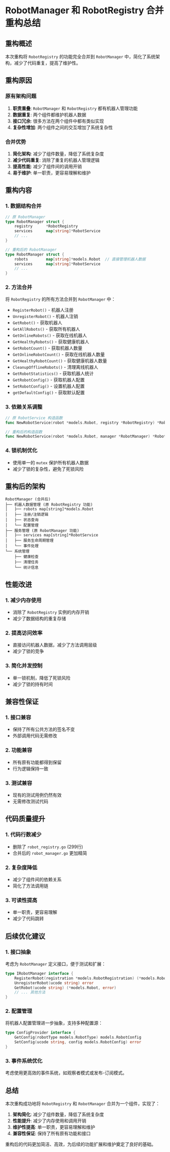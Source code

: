 # RobotManager 和 RobotRegistry 合并重构总结

## 重构概述

本次重构将 `RobotRegistry` 的功能完全合并到 `RobotManager` 中，简化了系统架构，减少了代码重复，提高了维护性。

## 重构原因

### 原有架构问题
1. **职责重叠**: `RobotManager` 和 `RobotRegistry` 都有机器人管理功能
2. **数据重复**: 两个组件都维护机器人数据
3. **接口冗余**: 很多方法在两个组件中都有类似实现
4. **复杂性增加**: 两个组件之间的交互增加了系统复杂性

### 合并优势
1. **简化架构**: 减少了组件数量，降低了系统复杂度
2. **减少代码重复**: 消除了重复的机器人管理逻辑
3. **提高性能**: 减少了组件间的调用开销
4. **易于维护**: 单一职责，更容易理解和维护

## 重构内容

### 1. 数据结构合并
```go
// 原 RobotManager
type RobotManager struct {
    registry      *RobotRegistry
    services      map[string]*RobotService
    // ...
}

// 重构后的 RobotManager
type RobotManager struct {
    robots        map[string]*models.Robot  // 直接管理机器人数据
    services      map[string]*RobotService
    // ...
}
```

### 2. 方法合并
将 `RobotRegistry` 的所有方法合并到 `RobotManager` 中：

- `RegisterRobot()` - 机器人注册
- `UnregisterRobot()` - 机器人注销
- `GetRobot()` - 获取机器人
- `GetAllRobots()` - 获取所有机器人
- `GetOnlineRobots()` - 获取在线机器人
- `GetHealthyRobots()` - 获取健康机器人
- `GetRobotCount()` - 获取机器人数量
- `GetOnlineRobotCount()` - 获取在线机器人数量
- `GetHealthyRobotCount()` - 获取健康机器人数量
- `CleanupOfflineRobots()` - 清理离线机器人
- `GetRobotStatistics()` - 获取机器人统计
- `GetRobotConfig()` - 获取机器人配置
- `SetRobotConfig()` - 设置机器人配置
- `getDefaultConfig()` - 获取默认配置

### 3. 依赖关系调整
```go
// 原 RobotService 构造函数
func NewRobotService(robot *models.Robot, registry *RobotRegistry) *RobotService

// 重构后的构造函数
func NewRobotService(robot *models.Robot, manager *RobotManager) *RobotService
```

### 4. 锁机制优化
- 使用单一的 `mutex` 保护所有机器人数据
- 减少了锁的复杂性，避免了死锁风险

## 重构后的架构

```
RobotManager (合并后)
├── 机器人数据管理 (原 RobotRegistry 功能)
│   ├── robots map[string]*models.Robot
│   ├── 注册/注销逻辑
│   ├── 状态查询
│   └── 配置管理
├── 服务管理 (原 RobotManager 功能)
│   ├── services map[string]*RobotService
│   ├── 服务生命周期管理
│   └── 事件处理
└── 系统管理
    ├── 健康检查
    ├── 清理任务
    └── 统计信息
```

## 性能改进

### 1. 减少内存使用
- 消除了 `RobotRegistry` 实例的内存开销
- 减少了数据结构的重复存储

### 2. 提高访问效率
- 直接访问机器人数据，减少了方法调用层级
- 减少了锁的竞争

### 3. 简化并发控制
- 单一锁机制，降低了死锁风险
- 减少了锁的持有时间

## 兼容性保证

### 1. 接口兼容
- 保持了所有公共方法的签名不变
- 外部调用代码无需修改

### 2. 功能兼容
- 所有原有功能都得到保留
- 行为逻辑保持一致

### 3. 测试兼容
- 现有的测试用例仍然有效
- 无需修改测试代码

## 代码质量提升

### 1. 代码行数减少
- 删除了 `robot_registry.go` (299行)
- 合并后的 `robot_manager.go` 更加精简

### 2. 复杂度降低
- 减少了组件间的依赖关系
- 简化了方法调用链

### 3. 可读性提高
- 单一职责，更容易理解
- 减少了代码跳转

## 后续优化建议

### 1. 接口抽象
考虑为 `RobotManager` 定义接口，便于测试和扩展：

```go
type IRobotManager interface {
    RegisterRobot(registration *models.RobotRegistration) (*models.Robot, error)
    UnregisterRobot(ucode string) error
    GetRobot(ucode string) (*models.Robot, error)
    // ... 其他方法
}
```

### 2. 配置管理
将机器人配置管理进一步抽象，支持多种配置源：

```go
type ConfigProvider interface {
    GetConfig(robotType models.RobotType) models.RobotConfig
    SetConfig(ucode string, config models.RobotConfig) error
}
```

### 3. 事件系统优化
考虑使用更高效的事件系统，如观察者模式或发布-订阅模式。

## 总结

本次重构成功地将 `RobotRegistry` 和 `RobotManager` 合并为一个组件，实现了：

1. **架构简化**: 减少了组件数量，降低了系统复杂度
2. **性能提升**: 减少了内存使用和调用开销
3. **维护性提高**: 单一职责，更容易理解和维护
4. **兼容性保证**: 保持了所有原有功能和接口

重构后的代码更加简洁、高效，为后续的功能扩展和维护奠定了良好的基础。 